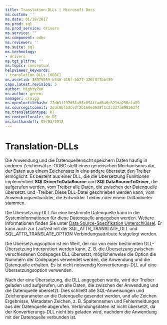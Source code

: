 ```yaml
---
title: Translation-DLLs | Microsoft Docs
ms.custom: ''
ms.date: 01/19/2017
ms.prod: sql
ms.prod_service: drivers
ms.service: ''
ms.component: odbc
ms.reviewer: ''
ms.suite: sql
ms.technology:
- drivers
ms.tgt_pltfrm: ''
ms.topic: conceptual
helpviewer_keywords:
- translation DLLs [ODBC]
ms.assetid: 38975059-b346-410f-bb27-326f3f7bbf39
caps.latest.revision: 5
author: MightyPen
ms.author: genemi
manager: craigg
ms.openlocfilehash: 22db3f197d51a55c094ffad6a6c821da250efa89
ms.sourcegitcommit: 2ddc0bfb3ce2f2b160e3638f1c2c237a898263f4
ms.translationtype: HT
ms.contentlocale: de-DE
ms.lasthandoff: 05/03/2018
---
```

# <a name="translation-dlls"></a>Translation-DLLs
Die Anwendung und die Datenquellensicht speichern Daten häufig in anderen Zeichensätze. ODBC stellt einen generischen Mechanismus dar, der Daten aus einem Zeichensatz in eine andere übersetzt den Treiber ermöglicht. Es besteht aus einer DLL, die die Übersetzung Funktionen implementiert **SQLDriverToDataSource** und **SQLDataSourceToDriver**, die aufgerufen werden, vom Treiber alle Daten, die zwischen der Datenquelle übersetzt. und -Treiber. Diese DLL-Datei geschrieben werden kann, vom Anwendungsentwickler, die Entwickler Treiber oder einem Drittanbieter stammen.  
  
 Die Übersetzung-DLL für eine bestimmte Datenquelle kann in die Systeminformationen für diese Datenquelle angegeben werden. Weitere Informationen finden Sie unter [Data Source-Spezifikation Unterschlüssel](../../../odbc/reference/install/data-source-specification-subkeys.md). Er kann auch zur Laufzeit mit der SQL_ATTR_TRANSLATE_DLL und SQL_ATTR_TRANSLATE_OPTION Verbindungsattribute festgelegt werden.  
  
 Die Übersetzungsoption ist ein Wert, der nur von einer bestimmten DLL-Übersetzung interpretiert werden kann. Z. B. die Übersetzung zwischen verschiedenen Codepages DLL übersetzt, möglicherweise die Option die Nummern der Codepages verwendet werden, die Anwendung und die Datenquelle erhalten. Es ist nicht notwendig Konvertierungs-DLL auf eine Übersetzungsoption verwenden.  
  
 Nach der eine Übersetzung, die DLL angegeben wurde, wird der Treiber geladen und aufgerufen, um alle Daten, die zwischen der Anwendung und die Datenquelle übersetzt. Dies schließt alle SQL-Anweisungen und Zeichenparameter an die Datenquelle gesendet werden, und alle Zeichen Ergebnisse, Metadaten Zeichen, z. B. Spaltennamen und Fehlermeldungen aus der Datenquelle abgerufen. Verbindungsdaten ist nicht übersetzt, da der Konvertierungs-DLL nicht bis geladen wird, nachdem die Anwendung mit der Datenquelle verbunden ist.
